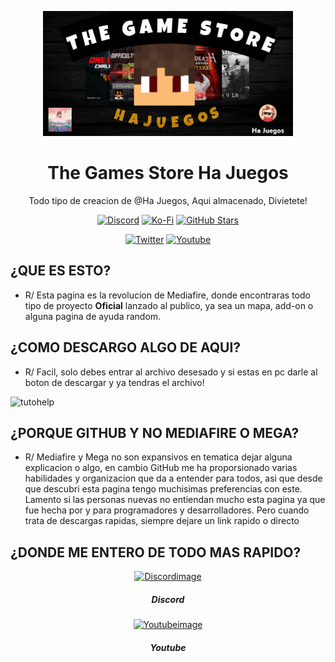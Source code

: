 <p align="center">
  <img src="https://github.com/HaJuegos/The-Games-Store/blob/main/.github/icon_template/icon_banner.png" alt="Cover Photo" width=400>
  <h1 align="center">The Games Store Ha Juegos</h1>
  
 <p align="center">
Todo tipo de creacion de @Ha Juegos, Aqui almacenado, Divietete!</p>
</p>

<p align="center">
  <a href="https://discord.gg/9jZHkhu86P"><img src="https://img.shields.io/discord/782053401281429504?style=plastic&color=red&logo=discord&label=Mi%20Server%20de%20Discord" alt="Discord "/></a>
  <a href="https://ko-fi.com/hajuegos0710"><img src="https://img.shields.io/npm/v/express?url=https://ko-fi.com/hajuegos0710&style=plastic&logo=kofi&label=Mi%20Pagina%20de%20Donaciones&color=inactive" alt="Ko-Fi "/></a>
  <a href="https://github.com/HaJuegos/The-Games-Store"><img src="https://img.shields.io/github/stars/HaJuegos/The-Games-Store?label=Total%20de%20Estrellas&style=plastic&logo=github&color=blueviolet" alt="GitHub Stars "/></a>
</p>
<p align="center">
  <a href="https://twitter.com/ha_juegos?s=09"><img src="https://img.shields.io/twitter/follow/ha_juegos?style=plastic&color=success&logo=twitter&label=Mi%20Twitter" alt="Twitter "/></a>
  <a href="https://www.youtube.com/watch?v=SWd6QM0TTJo"><img src="https://img.shields.io/youtube/views/SWd6QM0TTJo?style=plastic&logo=youtube&color=red&label=Tutorial%20de%20Instalacion" alt="Youtube "/></a>
</p>

## ¿QUE ES ESTO?

- R/ Esta pagina es la revolucion de Mediafire, donde encontraras todo tipo de proyecto **Oficial** lanzado al publico, ya sea un mapa, add-on o alguna pagina de ayuda random.


## ¿COMO DESCARGO ALGO DE AQUI?

- R/ Facil, solo debes entrar al archivo desesado y si estas en pc darle al boton de descargar y ya tendras el archivo!
<p>
	<img src="https://github.com/HaJuegos/The-Games-Store/blob/main/.github/icon_template/Sin%20t%C3%ADtulo.png" alt="tutohelp" width=200>
</p>


## ¿PORQUE GITHUB Y NO MEDIAFIRE O MEGA?

- R/ Mediafire y Mega no son expansivos en tematica dejar alguna explicacion o algo, en cambio GitHub me ha proporsionado varias habilidades y organizacion que da a entender para todos, asi que desde que descubri esta pagina tengo muchisimas preferencias con este. Lamento si las personas nuevas no entiendan mucho esta pagina ya que fue hecha por y para programadores y desarrolladores. Pero cuando trata de descargas rapidas, siempre dejare un link rapido o directo

## ¿DONDE ME ENTERO DE TODO MAS RAPIDO?

<p align="center">
	<a href="https://discord.gg/9jZHkhu86P"><img src="https://www.svgrepo.com/show/331368/discord-v2.svg" alt="Discordimage" width=100 /></a>
	<h5 align="center">Discord</h5></p>
	<p align="center">
	<a href="https://youtube.com/c/HaJuegos"><img src="https://upload.wikimedia.org/wikipedia/commons/thumb/0/09/YouTube_full-color_icon_%282017%29.svg/2560px-YouTube_full-color_icon_%282017%29.svg.png" alt="Youtubeimage" width=100 /></a>
	<h5 align="center">Youtube</h5></p>
</p>
